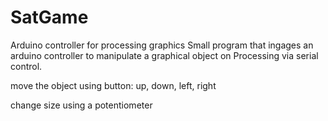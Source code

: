 # SatGame
Arduino controller for processing graphics
Small program that ingages an arduino controller to manipulate a graphical object on Processing via serial control.

move the object using button:
  up, down, left, right
  
 change size using a potentiometer
